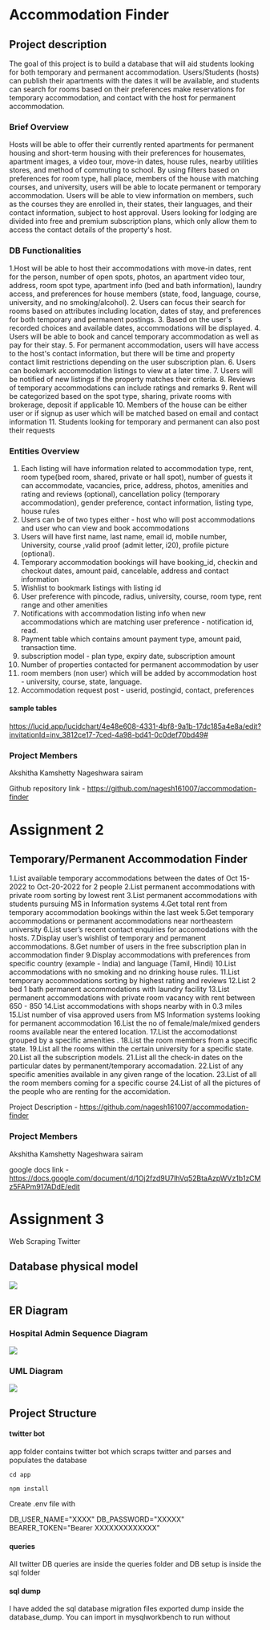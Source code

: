 # Accommodation Finder

## Project description

The goal of this project is to build a database that will aid students looking for both temporary and permanent accommodation. Users/Students (hosts) can publish their apartments with the dates it will be available, and students can search for rooms based on their preferences make reservations for temporary accommodation, and contact with the host for permanent accommodation.

### Brief Overview

Hosts will be able to offer their currently rented apartments for permanent housing and short-term housing with their preferences for housemates, apartment images, a video tour, move-in dates, house rules, nearby utilities stores, and method of commuting to school. By using filters based on preferences for room type, hall place, members of the house with matching courses, and university, users will be able to locate permanent or temporary accommodation. Users will be able to view information on members, such as the courses they are enrolled in, their states, their languages, and their contact information, subject to host approval. Users looking for lodging are divided into free and premium subscription plans, which only allow them to access the contact details of the property's host.

### DB Functionalities

1.Host will be able to host their accommodations with move-in dates, rent for the person, number of open spots, photos, an apartment video tour, address, room spot type, apartment info (bed and bath information), laundry access, and preferences for house members (state, food, language, course, university, and no smoking/alcohol). 2. Users can focus their search for rooms based on attributes including location, dates of stay, and preferences for both temporary and permanent postings. 3. Based on the user's recorded choices and available dates, accommodations will be displayed. 4. Users will be able to book and cancel temporary accommodation as well as pay for their stay. 5. For permanent accommodation, users will have access to the host's contact information, but there will be time and property contact limit restrictions depending on the user subscription plan. 6. Users can bookmark accommodation listings to view at a later time. 7. Users will be notified of new listings if the property matches their criteria. 8. Reviews of temporary accommodations can include ratings and remarks 9. Rent will be categorized based on the spot type, sharing, private rooms with brokerage, deposit if applicable 10. Members of the house can be either user or if signup as user which will be matched based on email and contact information 11. Students looking for temporary and permanent can also post their requests

### Entities Overview

1. Each listing will have information related to accommodation type, rent, room type(bed room, shared, private or hall spot), number of guests it can accommodate, vacancies, price, address, photos, amenities and rating and reviews (optional), cancellation policy (temporary accommodation), gender preference, contact information, listing type, house rules
2. Users can be of two types either - host who will post accommodations and user who can view and book accommodations
3. Users will have first name, last name, email id, mobile number, University, course ,valid proof (admit letter, i20), profile picture (optional).
4. Temporary accommodation bookings will have booking_id, checkin and checkout dates, amount paid, cancelable, address and contact information
5. Wishlist to bookmark listings with listing id
6. User preference with pincode, radius, university, course, room type, rent range and other amenities
7. Notifications with accommodation listing info when new accommodations which are matching user preference - notification id, read.
8. Payment table which contains amount payment type, amount paid, transaction time.
9. subscription model - plan type, expiry date, subscription amount
10. Number of properties contacted for permanent accommodation by user
11. room members (non user) which will be added by accommodation host - university, course, state, language.
12. Accommodation request post - userid, postingid, contact, preferences

#### sample tables

https://lucid.app/lucidchart/4e48e608-4331-4bf8-9a1b-17dc185a4e8a/edit?invitationId=inv_3812ce17-7ced-4a98-bd41-0c0def70bd49#

### Project Members

Akshitha Kamshetty
Nageshwara sairam

Github repository link - https://github.com/nagesh161007/accommodation-finder

# Assignment 2

## Temporary/Permanent Accommodation Finder

1.List available temporary accommodations between the dates of Oct 15-2022 to Oct-20-2022 for 2 people
2.List permanent accommodations with private room sorting by lowest rent
3.List permanent accommodations with students pursuing MS in Information systems
4.Get total rent from temporary accommodation bookings within the last week
5.Get temporary accommodations or permanent accommodations near northeastern university
6.List user’s recent contact enquiries for accomodations with the hosts.
7.Display user’s wishlist of temporary and permanent accommodations.
8.Get number of users in the free subscription plan in accommodation finder
9.Display accommodations with preferences from specific country (example - India) and language (Tamil, Hindi)
10.List accommodations with no smoking and no drinking house rules.
11.List temporary accommodations sorting by highest rating and reviews
12.List 2 bed 1 bath permanent accommodations with laundry facility
13.List permanent accommodations with private room vacancy with rent between 650 - 850
14.List accommodations with shops nearby with in 0.3 miles
15.List number of visa approved users from MS Information systems looking for permanent accommodation
16.List the no of female/male/mixed genders rooms available near the entered location.
17.List the accomodationst grouped by a specific amenities .
18.List the room members from a specific state.
19.List all the rooms within the certain university for a specific state.
20.List all the subscription models.
21.List all the check-in dates on the particular dates by permanent/temporary accomadation.
22.List of any specific amenities available in any given range of the location.
23.List of all the room members coming for a specific course
24.List of all the pictures of the people who are renting for the accomidation.

Project Description - https://github.com/nagesh161007/accommodation-finder

### Project Members

Akshitha Kamshetty
Nageshwara sairam

google docs link - https://docs.google.com/document/d/1Oj2fzd9U7lhVq52BtaAzpWVz1b1zCMz5FAPm917ADdE/edit

# Assignment 3

Web Scraping Twitter

## Database physical model

<img src="./diagrams/accomodationfinder.png">

## ER Diagram

### Hospital Admin Sequence Diagram

<img src="./diagrams/ER Diagram.svg">

### UML Diagram

<img src="./diagrams/AccomodationFinderUML.svg">

## Project Structure

#### twitter bot

app folder contains twitter bot which scraps twitter and parses and populates the database

`cd app`

`npm install`

Create .env file with

DB_USER_NAME="XXXX"
DB_PASSWORD="XXXXX"
BEARER_TOKEN="Bearer XXXXXXXXXXXXX"

#### queries

All twitter DB queries are inside the queries folder and DB setup is inside the sql folder

#### sql dump

I have added the sql database migration files exported dump inside the database_dump. You can import in mysqlworkbench to run without
